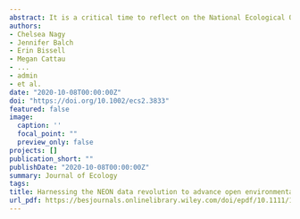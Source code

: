 ```yaml
---
abstract: It is a critical time to reflect on the National Ecological Observatory Network (NEON) science to date as well as envision what research can be done right now with NEON (and other) data and what training is needed to enable a diverse user community. 
authors:
- Chelsea Nagy
- Jennifer Balch
- Erin Bissell
- Megan Cattau
- ...
- admin
- et al.
date: "2020-10-08T00:00:00Z"
doi: "https://doi.org/10.1002/ecs2.3833"
featured: false
image:
  caption: ''
  focal_point: ""
  preview_only: false
projects: []
publication_short: ""
publishDate: "2020-10-08T00:00:00Z"
summary: Journal of Ecology
tags:
title: Harnessing the NEON data revolution to advance open environmental science with a diverse and data-capable community
url_pdf: https://besjournals.onlinelibrary.wiley.com/doi/epdf/10.1111/1365-2745.13517
---
```

